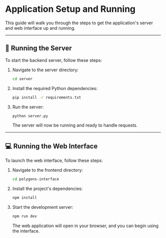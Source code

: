 
# Application Setup and Running

This guide will walk you through the steps to get the application's server and web interface up and running.

-----

## 🚀 Running the Server

To start the backend server, follow these steps:

1.  Navigate to the server directory:
    ```bash
    cd server
    ```
2.  Install the required Python dependencies:
    ```bash
    pip install -r requirements.txt
    ```
3.  Run the server:
    ```bash
    python server.py
    ```
    The server will now be running and ready to handle requests.

-----

## 💻 Running the Web Interface

To launch the web interface, follow these steps:

1.  Navigate to the frontend directory:
    ```bash
    cd polygons-interface
    ```
2.  Install the project's dependencies:
    ```bash
    npm install
    ```
3.  Start the development server:
    ```bash
    npm run dev
    ```
    The web application will open in your browser, and you can begin using the interface.